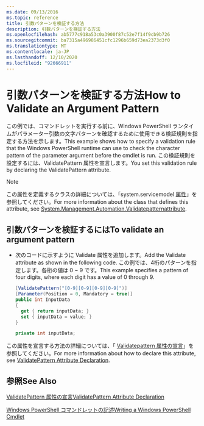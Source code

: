 ```yaml
---
ms.date: 09/13/2016
ms.topic: reference
title: 引数パターンを検証する方法
description: 引数パターンを検証する方法
ms.openlocfilehash: ab5777c918a53c0a3900f87c52e7f14f9cb9b726
ms.sourcegitcommit: ba7315a496986451cfc1296b659d73ea2373d3f0
ms.translationtype: MT
ms.contentlocale: ja-JP
ms.lasthandoff: 12/10/2020
ms.locfileid: "92666911"
---
```

# <a name="how-to-validate-an-argument-pattern"></a><span data-ttu-id="d940f-103">引数パターンを検証する方法</span><span class="sxs-lookup"><span data-stu-id="d940f-103">How to Validate an Argument Pattern</span></span>

<span data-ttu-id="d940f-104">この例では、コマンドレットを実行する前に、Windows PowerShell ランタイムがパラメーター引数の文字パターンを確認するために使用できる検証規則を指定する方法を示します。</span><span class="sxs-lookup"><span data-stu-id="d940f-104">This example shows how to specify a validation rule that the Windows PowerShell runtime can use to check the character pattern of the parameter argument before the cmdlet is run.</span></span> <span data-ttu-id="d940f-105">この検証規則を設定するには、ValidatePattern 属性を宣言します。</span><span class="sxs-lookup"><span data-stu-id="d940f-105">You set this validation rule by declaring the ValidatePattern attribute.</span></span>

> [!NOTE]
> <span data-ttu-id="d940f-106">この属性を定義するクラスの詳細については、「system.servicemodel [属性](/dotnet/api/System.Management.Automation.ValidatePatternAttribute)」を参照してください。</span><span class="sxs-lookup"><span data-stu-id="d940f-106">For more information about the class that defines this attribute, see [System.Management.Automation.Validatepatternattribute](/dotnet/api/System.Management.Automation.ValidatePatternAttribute).</span></span>

## <a name="to-validate-an-argument-pattern"></a><span data-ttu-id="d940f-107">引数パターンを検証するには</span><span class="sxs-lookup"><span data-stu-id="d940f-107">To validate an argument pattern</span></span>

- <span data-ttu-id="d940f-108">次のコードに示すように Validate 属性を追加します。</span><span class="sxs-lookup"><span data-stu-id="d940f-108">Add the Validate attribute as shown in the following code.</span></span> <span data-ttu-id="d940f-109">この例では、4桁のパターンを指定します。各桁の値は 0 ~ 9 です。</span><span class="sxs-lookup"><span data-stu-id="d940f-109">This example specifies a pattern of four digits, where each digit has a value of 0 through 9.</span></span>

    ```csharp
    [ValidatePattern("[0-9][0-9][0-9][0-9]")]
    [Parameter(Position = 0, Mandatory = true)]
    public int InputData
    {
      get { return inputData; }
      set { inputData = value; }
    }

    private int inputData;
    ```

<span data-ttu-id="d940f-110">この属性を宣言する方法の詳細については、「 [Validatepattern 属性の宣言](./validatepattern-attribute-declaration.md)」を参照してください。</span><span class="sxs-lookup"><span data-stu-id="d940f-110">For more information about how to declare this attribute, see [ValidatePattern Attribute Declaration](./validatepattern-attribute-declaration.md).</span></span>

## <a name="see-also"></a><span data-ttu-id="d940f-111">参照</span><span class="sxs-lookup"><span data-stu-id="d940f-111">See Also</span></span>

[<span data-ttu-id="d940f-112">ValidatePattern 属性の宣言</span><span class="sxs-lookup"><span data-stu-id="d940f-112">ValidatePattern Attribute Declaration</span></span>](./validatepattern-attribute-declaration.md)

[<span data-ttu-id="d940f-113">Windows PowerShell コマンドレットの記述</span><span class="sxs-lookup"><span data-stu-id="d940f-113">Writing a Windows PowerShell Cmdlet</span></span>](./writing-a-windows-powershell-cmdlet.md)
